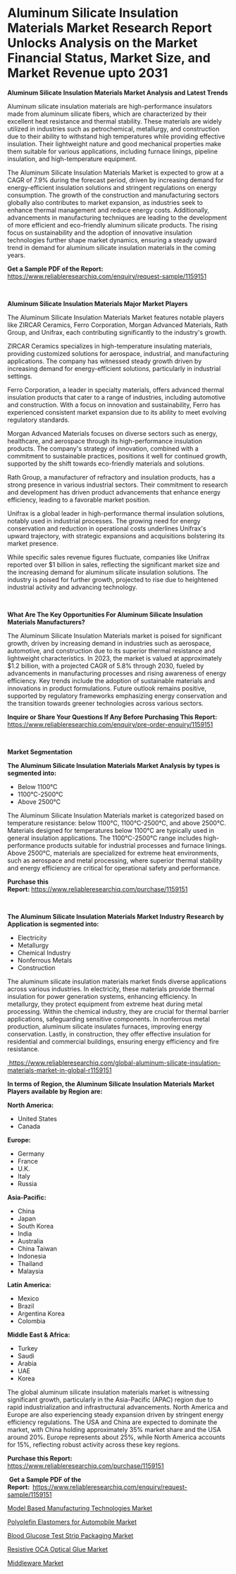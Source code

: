 <p><h1>Aluminum Silicate Insulation Materials Market Research Report Unlocks Analysis on the Market Financial Status, Market Size, and Market Revenue upto 2031</h1></p><p><strong>Aluminum Silicate Insulation Materials Market Analysis and Latest Trends</strong></p>
<p><p>Aluminum silicate insulation materials are high-performance insulators made from aluminum silicate fibers, which are characterized by their excellent heat resistance and thermal stability. These materials are widely utilized in industries such as petrochemical, metallurgy, and construction due to their ability to withstand high temperatures while providing effective insulation. Their lightweight nature and good mechanical properties make them suitable for various applications, including furnace linings, pipeline insulation, and high-temperature equipment.</p><p>The Aluminum Silicate Insulation Materials Market is expected to grow at a CAGR of 7.9% during the forecast period, driven by increasing demand for energy-efficient insulation solutions and stringent regulations on energy consumption. The growth of the construction and manufacturing sectors globally also contributes to market expansion, as industries seek to enhance thermal management and reduce energy costs. Additionally, advancements in manufacturing techniques are leading to the development of more efficient and eco-friendly aluminum silicate products. The rising focus on sustainability and the adoption of innovative insulation technologies further shape market dynamics, ensuring a steady upward trend in demand for aluminum silicate insulation materials in the coming years.</p></p>
<p><strong>Get a Sample PDF of the Report:&nbsp;</strong> <a href="https://www.reliableresearchiq.com/enquiry/request-sample/1159151?utm_campaign=1106&utm_medium=2&utm_source=Github&utm_content=ia&utm_term=05122024&utm_id=aluminum-silicate-insulation-materials">https://www.reliableresearchiq.com/enquiry/request-sample/1159151</a></p>
<p>&nbsp;</p>
<p><strong>Aluminum Silicate Insulation Materials Major Market Players</strong></p>
<p><p>The Aluminum Silicate Insulation Materials Market features notable players like ZIRCAR Ceramics, Ferro Corporation, Morgan Advanced Materials, Rath Group, and Unifrax, each contributing significantly to the industry's growth.</p><p>ZIRCAR Ceramics specializes in high-temperature insulating materials, providing customized solutions for aerospace, industrial, and manufacturing applications. The company has witnessed steady growth driven by increasing demand for energy-efficient solutions, particularly in industrial settings.</p><p>Ferro Corporation, a leader in specialty materials, offers advanced thermal insulation products that cater to a range of industries, including automotive and construction. With a focus on innovation and sustainability, Ferro has experienced consistent market expansion due to its ability to meet evolving regulatory standards.</p><p>Morgan Advanced Materials focuses on diverse sectors such as energy, healthcare, and aerospace through its high-performance insulation products. The company's strategy of innovation, combined with a commitment to sustainable practices, positions it well for continued growth, supported by the shift towards eco-friendly materials and solutions.</p><p>Rath Group, a manufacturer of refractory and insulation products, has a strong presence in various industrial sectors. Their commitment to research and development has driven product advancements that enhance energy efficiency, leading to a favorable market position.</p><p>Unifrax is a global leader in high-performance thermal insulation solutions, notably used in industrial processes. The growing need for energy conservation and reduction in operational costs underlines Unifrax's upward trajectory, with strategic expansions and acquisitions bolstering its market presence.</p><p>While specific sales revenue figures fluctuate, companies like Unifrax reported over $1 billion in sales, reflecting the significant market size and the increasing demand for aluminum silicate insulation solutions. The industry is poised for further growth, projected to rise due to heightened industrial activity and advancing technology.</p></p>
<p>&nbsp;</p>
<p><strong>What Are The Key Opportunities For Aluminum Silicate Insulation Materials Manufacturers?</strong></p>
<p><p>The Aluminum Silicate Insulation Materials market is poised for significant growth, driven by increasing demand in industries such as aerospace, automotive, and construction due to its superior thermal resistance and lightweight characteristics. In 2023, the market is valued at approximately $1.2 billion, with a projected CAGR of 5.8% through 2030, fueled by advancements in manufacturing processes and rising awareness of energy efficiency. Key trends include the adoption of sustainable materials and innovations in product formulations. Future outlook remains positive, supported by regulatory frameworks emphasizing energy conservation and the transition towards greener technologies across various sectors.</p></p>
<p><strong>Inquire or Share Your Questions If Any Before Purchasing This Report:</strong> <a href="https://www.reliableresearchiq.com/enquiry/pre-order-enquiry/1159151?utm_campaign=1106&utm_medium=2&utm_source=Github&utm_content=ia&utm_term=05122024&utm_id=aluminum-silicate-insulation-materials">https://www.reliableresearchiq.com/enquiry/pre-order-enquiry/1159151</a></p>
<p>&nbsp;</p>
<p><strong>Market Segmentation</strong></p>
<p><strong>The Aluminum Silicate Insulation Materials Market Analysis by types is segmented into:</strong></p>
<p><ul><li>Below 1100°C</li><li>1100°C-2500°C</li><li>Above 2500°C</li></ul></p>
<p><p>The Aluminum Silicate Insulation Materials market is categorized based on temperature resistance: below 1100°C, 1100°C-2500°C, and above 2500°C. Materials designed for temperatures below 1100°C are typically used in general insulation applications. The 1100°C-2500°C range includes high-performance products suitable for industrial processes and furnace linings. Above 2500°C, materials are specialized for extreme heat environments, such as aerospace and metal processing, where superior thermal stability and energy efficiency are critical for operational safety and performance.</p></p>
<p><strong>Purchase this Report:&nbsp;</strong><a href="https://www.reliableresearchiq.com/purchase/1159151?utm_campaign=1106&utm_medium=2&utm_source=Github&utm_content=ia&utm_term=05122024&utm_id=aluminum-silicate-insulation-materials">https://www.reliableresearchiq.com/purchase/1159151</a></p>
<p>&nbsp;</p>
<p><strong>The Aluminum Silicate Insulation Materials Market Industry Research by Application is segmented into:</strong></p>
<p><ul><li>Electricity</li><li>Metallurgy</li><li>Chemical Industry</li><li>Nonferrous Metals</li><li>Construction</li></ul></p>
<p><p>The aluminum silicate insulation materials market finds diverse applications across various industries. In electricity, these materials provide thermal insulation for power generation systems, enhancing efficiency. In metallurgy, they protect equipment from extreme heat during metal processing. Within the chemical industry, they are crucial for thermal barrier applications, safeguarding sensitive components. In nonferrous metal production, aluminum silicate insulates furnaces, improving energy conservation. Lastly, in construction, they offer effective insulation for residential and commercial buildings, ensuring energy efficiency and fire resistance.</p></p>
<p><a href="https://www.reliableresearchiq.com/global-aluminum-silicate-insulation-materials-market-in-global-r1159151?utm_campaign=1106&utm_medium=2&utm_source=Github&utm_content=ia&utm_term=05122024&utm_id=aluminum-silicate-insulation-materials">&nbsp;https://www.reliableresearchiq.com/global-aluminum-silicate-insulation-materials-market-in-global-r1159151</a></p>
<p><strong>In terms of Region, the Aluminum Silicate Insulation Materials Market Players available by Region are:</strong></p>
<p>
    <p> <strong> North America: </strong>
        <ul>
            <li>United States</li>
            <li>Canada</li>
        </ul>
        </p> 
    <p> <strong> Europe: </strong>
        <ul>
            <li>Germany</li>
            <li>France</li>
            <li>U.K.</li>
            <li>Italy</li>
            <li>Russia</li>
        </ul>
        </p> 
    <p> <strong> Asia-Pacific: </strong>
        <ul>
            <li>China</li>
            <li>Japan</li>
            <li>South Korea</li>
            <li>India</li>
            <li>Australia</li>
            <li>China Taiwan</li>
            <li>Indonesia</li>
            <li>Thailand</li>
            <li>Malaysia</li>
        </ul>
        </p> 
    <p> <strong> Latin America: </strong>
        <ul>
            <li>Mexico</li>
            <li>Brazil</li>
            <li>Argentina Korea</li>
            <li>Colombia</li>
        </ul>
        </p> 
    <p> <strong> Middle East & Africa: </strong>
        <ul>
            <li>Turkey</li>
            <li>Saudi</li>
            <li>Arabia</li>
            <li>UAE</li>
            <li>Korea</li>
        </ul>
    </p>
    </p>
<p><p>The global aluminum silicate insulation materials market is witnessing significant growth, particularly in the Asia-Pacific (APAC) region due to rapid industrialization and infrastructural advancements. North America and Europe are also experiencing steady expansion driven by stringent energy efficiency regulations. The USA and China are expected to dominate the market, with China holding approximately 35% market share and the USA around 20%. Europe represents about 25%, while North America accounts for 15%, reflecting robust activity across these key regions.</p></p>
<p><strong>Purchase this Report: </strong><a href="https://www.reliableresearchiq.com/purchase/1159151?utm_campaign=1106&utm_medium=2&utm_source=Github&utm_content=ia&utm_term=05122024&utm_id=aluminum-silicate-insulation-materials">https://www.reliableresearchiq.com/purchase/1159151</a></p>
<p>&nbsp;<strong>Get a Sample PDF of the Report:&nbsp;&nbsp;</strong><a href="https://www.reliableresearchiq.com/enquiry/request-sample/1159151?utm_campaign=1106&utm_medium=2&utm_source=Github&utm_content=ia&utm_term=05122024&utm_id=aluminum-silicate-insulation-materials">https://www.reliableresearchiq.com/enquiry/request-sample/1159151</a></p>
<p><strong></strong></p>
<p><p><a href="https://www.linkedin.com/pulse/thorough-analysis-global-regional-development-model-based-mdrze?utm_campaign=1106&utm_medium=2&utm_source=Github&utm_content=ia&utm_term=05122024&utm_id=aluminum-silicate-insulation-materials">Model Based Manufacturing Technologies Market</a></p><p><a href="https://issuu.com/reportprime-2/docs/polyolefin-elastomers-for-automobile-market-size-2?utm_campaign=1106&utm_medium=2&utm_source=Github&utm_content=ia&utm_term=05122024&utm_id=aluminum-silicate-insulation-materials">Polyolefin Elastomers for Automobile Market</a></p><p><a href="https://www.linkedin.com/pulse/global-blood-glucose-test-strip-packaging-market-exploring-og0lf?utm_campaign=1106&utm_medium=2&utm_source=Github&utm_content=ia&utm_term=05122024&utm_id=aluminum-silicate-insulation-materials">Blood Glucose Test Strip Packaging Market</a></p><p><a href="https://issuu.com/reportprime-2/docs/resistive-oca-optical-glue-market-size-2030.pptx?utm_campaign=1106&utm_medium=2&utm_source=Github&utm_content=ia&utm_term=05122024&utm_id=aluminum-silicate-insulation-materials">Resistive OCA Optical Glue Market</a></p><p><a href="https://www.linkedin.com/pulse/detailed-examination-middleware-market-macro-overview-forecasted-f8jff?utm_campaign=1106&utm_medium=2&utm_source=Github&utm_content=ia&utm_term=05122024&utm_id=aluminum-silicate-insulation-materials">Middleware Market</a></p></p>